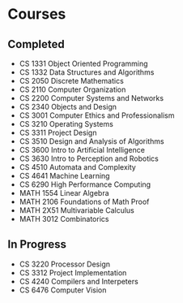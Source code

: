 # Courses
## Completed
- CS 1331 Object Oriented Programming
- CS 1332 Data Structures and Algorithms
- CS 2050 Discrete Mathematics
- CS 2110 Computer Organization
- CS 2200 Computer Systems and Networks
- CS 2340 Objects and Design
- CS 3001 Computer Ethics and Professionalism
- CS 3210 Operating Systems
- CS 3311 Project Design
- CS 3510 Design and Analysis of Algorithms
- CS 3600 Intro to Artificial Intelligence
- CS 3630 Intro to Perception and Robotics
- CS 4510 Automata and Complexity
- CS 4641 Machine Learning
- CS 6290 High Performance Computing
- MATH 1554 Linear Algebra
- MATH 2106 Foundations of Math Proof
- MATH 2X51 Multivariable Calculus
- MATH 3012 Combinatorics

## In Progress
- CS 3220 Processor Design
- CS 3312 Project Implementation
- CS 4240 Compilers and Interpeters
- CS 6476 Computer Vision
